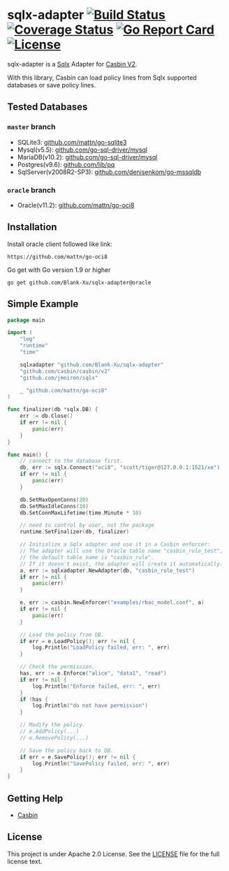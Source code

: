 # sqlx-adapter [![Build Status](https://travis-ci.org/Blank-Xu/sqlx-adapter.svg?branch=oracle)](https://travis-ci.org/Blank-Xu/sqlx-adapter)  [![Coverage Status](https://coveralls.io/repos/github/Blank-Xu/sqlx-adapter/badge.svg?branch=oracle)](https://coveralls.io/github/Blank-Xu/sqlx-adapter?branch=oracle)  [![Go Report Card](https://goreportcard.com/badge/github.com/Blank-Xu/sqlx-adapter)](https://goreportcard.com/report/github.com/Blank-Xu/sqlx-adapter)  [![License](https://img.shields.io/badge/License-Apache%202.0-blue.svg)](LICENSE)

sqlx-adapter is a [Sqlx](https://github.com/jmoiron/sqlx) Adapter for [Casbin V2](https://github.com/casbin/casbin/v2). 

With this library, Casbin can load policy lines from Sqlx supported databases or save policy lines.


## Tested Databases
### `master` branch
- SQLite3: [github.com/mattn/go-sqlite3](https://github.com/mattn/go-sqlite3)
- Mysql(v5.5): [github.com/go-sql-driver/mysql](https://github.com/go-sql-driver/mysql)
- MariaDB(v10.2): [github.com/go-sql-driver/mysql](https://github.com/go-sql-driver/mysql)
- Postgres(v9.6): [github.com/lib/pq](https://github.com/lib/pq)
- SqlServer(v2008R2-SP3): [github.com/denisenkom/go-mssqldb](https://github.com/denisenkom/go-mssqldb)

### `oracle` branch
- Oracle(v11.2): [github.com/mattn/go-oci8](https://github.com/mattn/go-oci8)


## Installation

Install oracle client followed like link:

    https://github.com/mattn/go-oci8

Go get with Go version 1.9 or higher

    go get github.com/Blank-Xu/sqlx-adapter@oracle


## Simple Example
```go
package main

import (
	"log"
	"runtime"
	"time"

	sqlxadapter "github.com/Blank-Xu/sqlx-adapter"
	"github.com/casbin/casbin/v2"
	"github.com/jmoiron/sqlx"

	_ "github.com/mattn/go-oci8"
)

func finalizer(db *sqlx.DB) {
	err := db.Close()
	if err != nil {
		panic(err)
	}
}

func main() {
	// connect to the database first.
	db, err := sqlx.Connect("oci8", "scott/tiger@127.0.0.1:1521/xe")
	if err != nil {
		panic(err)
	}

	db.SetMaxOpenConns(20)
	db.SetMaxIdleConns(10)
	db.SetConnMaxLifetime(time.Minute * 10)

	// need to control by user, not the package
	runtime.SetFinalizer(db, finalizer)

	// Initialize a Sqlx adapter and use it in a Casbin enforcer:
	// The adapter will use the Oracle table name "casbin_rule_test",
	// the default table name is "casbin_rule".
	// If it doesn't exist, the adapter will create it automatically.
	a, err := sqlxadapter.NewAdapter(db, "casbin_rule_test")
	if err != nil {
		panic(err)
	}

	e, err := casbin.NewEnforcer("examples/rbac_model.conf", a)
	if err != nil {
		panic(err)
	}

	// Load the policy from DB.
	if err = e.LoadPolicy(); err != nil {
		log.Println("LoadPolicy failed, err: ", err)
	}

	// Check the permission.
	has, err := e.Enforce("alice", "data1", "read")
	if err != nil {
		log.Println("Enforce failed, err: ", err)
	}
	if !has {
		log.Println("do not have permission")
	}

	// Modify the policy.
	// e.AddPolicy(...)
	// e.RemovePolicy(...)

	// Save the policy back to DB.
	if err = e.SavePolicy(); err != nil {
		log.Println("SavePolicy failed, err: ", err)
	}
}
```

## Getting Help

- [Casbin](https://github.com/casbin/casbin)


## License

This project is under Apache 2.0 License. See the [LICENSE](LICENSE) file for the full license text.
